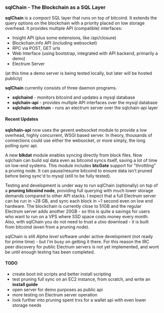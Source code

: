 ### sqlChain - The Blockchain as a SQL Layer

**sqlChain** is a *compact* SQL layer that runs on top of bitcoind. It extends the query options on the blockchain with a priority placed on low storage overhead. It provides multiple API (compatible) interfaces:

- Insight API (plus some extensions, like /api/closure)
- Blockchain.info API (including websocket)
- RPC via POST, GET urls
- Web Interface (using bootstrap, integrated with API backend, primarily a demo)
- Electrum Server

(at this time a demo server is being tested locally, but later will be hosted publicly)

**sqlChain** currently consists of three daemon programs.

- **sqlchaind**             - monitors bitcoind and updates a mysql database
- **sqlchain-api**          - provides multiple API interfaces over the mysql database
- **sqlchain-electrum**     - runs an electrum server over the sqlchain-api layer

#### Recent Updates

**sqlchain-api** now uses the gevent.websocket module to provide a low overhead, highly concurrent, WSGI based server. In theory, thousands of connections could use either the websocket, or more simply, the long polling *sync* api.

A new **blkdat** module enables syncing directly from block files. Now sqlchain can build sql data even as bitcoind syncs itself, saving a lot of time on low-end systems. This module includes **btcGate** support for "throttling" a pruning node. It can pause/resume bitcoind to ensure data isn't pruned before being sync'd to mysql (still to be fully tested).

Testing and development is under way to run sqlChain (optionally) on top of a **pruning bitcoind node**, providing full querying with much lower storage demands compared to other API stacks. I expect that a full Electrum server can be run in ~28 GB, and sync each block in ~1 second even on low end hardware. The blockchain is currently close to 51GB and the regular Electrum server adds another 20GB - so this is quite a savings for users who want to run on a VPS where SSD space costs money every month. Also, with sqlChain you do not need to trust a utxo download - it is built from bitcoind (even from a pruning node).

sqlChain is still *Alpha level* software under active development (not ready for prime time) - but I'm busy on getting it there. For this reason the IRC peer discovery for public Electrum servers is not yet implemented, and wont be until enough testing has been completed.

#### TODO

- create boot init scripts and better install scripting 
- test pruning full sync on an EC2 instance, from scratch, and write an **install guide**
- open server for demo purposes as public api
- more testing on Electrum server operation
- look further into pruning spent trxs for a wallet api with even lower storage needs



